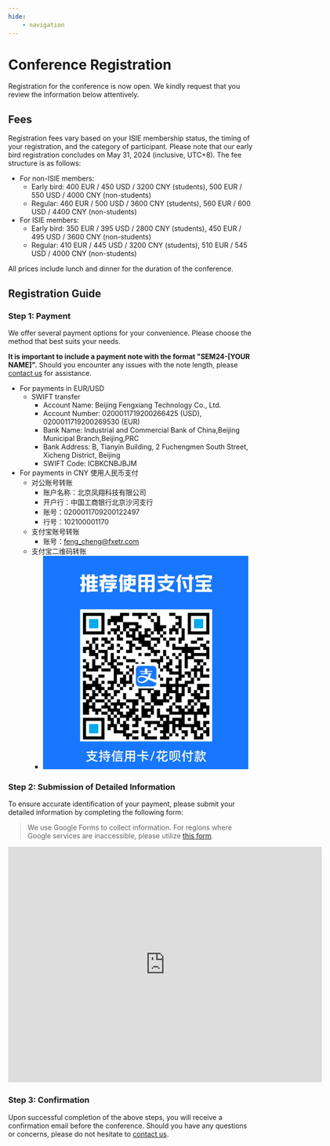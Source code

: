 ```yaml
---
hide:
    - navigation
---
```


# Conference Registration

Registration for the conference is now open. We kindly request that you review the information below attentively.

## Fees

Registration fees vary based on your ISIE membership status, the timing of your registration, and the category of participant. Please note that our early bird registration concludes on May 31, 2024 (inclusive, UTC+8). The fee structure is as follows:

- For non-ISIE members:
    - Early bird: 400 EUR / 450 USD / 3200 CNY (students), 500 EUR / 550 USD / 4000 CNY (non-students)
    - Regular: 460 EUR / 500 USD / 3600 CNY (students), 560 EUR / 600 USD / 4400 CNY (non-students)
- For ISIE members:
    - Early bird: 350 EUR / 395 USD / 2800 CNY (students), 450 EUR / 495 USD / 3600 CNY (non-students)
    - Regular: 410 EUR / 445 USD / 3200 CNY (students), 510 EUR / 545 USD / 4000 CNY (non-students)

All prices include lunch and dinner for the duration of the conference.

## Registration Guide

### Step 1: Payment

We offer several payment options for your convenience. Please choose the method that best suits your needs.

__It is important to include a payment note with the format "SEM24-\[YOUR NAME\]".__ Should you encounter any issues with the note length, please [contact us](../Contact/index.md) for assistance.

- For payments in EUR/USD
    - SWIFT transfer
        - Account Name: Beijing Fengxiang Technology Co., Ltd.
        - Account Number: 0200011719200266425 (USD), 0200011719200269530 (EUR)
        - Bank Name: Industrial and Commercial Bank of China,Beijing Municipal Branch,Beijing,PRC
        - Bank Address: B, Tianyin Building, 2 Fuchengmen South Street, Xicheng District, Beijing
        - SWIFT Code: ICBKCNBJBJM
- For payments in CNY 使用人民币支付
    - 对公账号转账
        - 账户名称：北京凤翔科技有限公司
        - 开户行：中国工商银行北京沙河支行
        - 账号：0200011709200122497
        - 行号：102100001170
    - 支付宝账号转账
        - 账号：feng_cheng@fxetr.com
    - 支付宝二维码转账
        - ![1711510101319](image/index/1711510101319.png)

### Step 2: Submission of Detailed Information

To ensure accurate identification of your payment, please submit your detailed information by completing the following form:

> We use Google Forms to collect information. For regions where Google services are inaccessible, please utilize [this form](https://docs.qq.com/form/page/DSXNJR1RYblVvbGJY).


<iframe src="https://docs.google.com/forms/d/e/1FAIpQLSdgKNyBpGUemg2ZdP7lCvK22xTXS6SmS0jbMZVu9rk6YfqjFQ/viewform?embedded=true" width="640" height="480" frameborder="0" marginheight="0" marginwidth="0">Google Forms Loading...</iframe>

### Step 3: Confirmation

Upon successful completion of the above steps, you will receive a confirmation email before the conference. Should you have any questions or concerns, please do not hesitate to [contact us](../Contact/index.md).